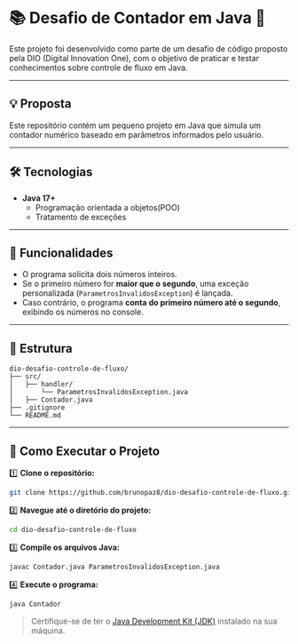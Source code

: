 # 📚 Desafio de Contador em Java 🔢

Este projeto foi desenvolvido como parte de um desafio de código proposto pela DIO (Digital Innovation One), com o objetivo de praticar e testar conhecimentos sobre controle de fluxo em Java.

---

## 💡 Proposta

Este repositório contém um pequeno projeto em Java que simula um contador numérico baseado em parâmetros informados pelo usuário.

---

## 🛠️ Tecnologias

* **Java 17+**
  - Programação orientada a objetos(POO)
  - Tratamento de exceções

---

## 🔧 Funcionalidades

* O programa solicita dois números inteiros.
* Se o primeiro número for **maior que o segundo**, uma exceção personalizada (`ParametrosInvalidosException`) é lançada.
* Caso contrário, o programa **conta do primeiro número até o segundo**, exibindo os números no console.

---

## 📂 Estrutura

```
dio-desafio-controle-de-fluxo/
├── src/
│   ├── handler/
│       └── ParametrosInvalidosException.java
│   ├── Contador.java
├── .gitignore
└── README.md
```

---

## 🚀 Como Executar o Projeto

1️⃣ **Clone o repositório:**

```bash
git clone https://github.com/brunopaz8/dio-desafio-controle-de-fluxo.git
```

2️⃣ **Navegue até o diretório do projeto:**

```bash
cd dio-desafio-controle-de-fluxo
```

3️⃣ **Compile os arquivos Java:**

```bash
javac Contador.java ParametrosInvalidosException.java
```

4️⃣ **Execute o programa:**

```bash
java Contador
```

> Certifique-se de ter o [Java Development Kit (JDK)](https://www.oracle.com/java/technologies/javase-downloads.html) instalado na sua máquina.

